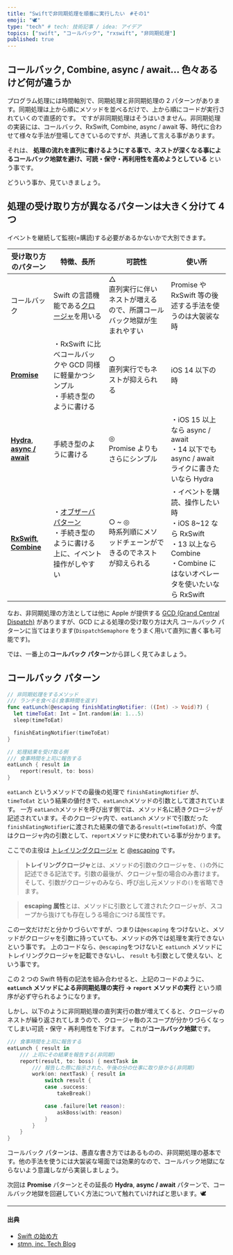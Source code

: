 ```yaml
---
title: "Swiftで非同期処理を順番に実行したい　#その1"
emoji: "🕊"
type: "tech" # tech: 技術記事 / idea: アイデア
topics: ["swift", "コールバック", "rxswift", "非同期処理"]
published: true
---
```


## コールバック, Combine, async / await... 色々あるけど何が違うか

プログラム処理には時間軸別で、同期処理と非同期処理の 2 パターンがあります。同期処理は上から順にメソッドを並べるだけで、上から順にコードが実行されていくので直感的です。
ですが非同期処理はそうはいきません。非同期処理の実装には、コールバック、RxSwift, Combine, async / await 等、時代に合わせて様々な手法が登場してきているのですが、共通して言える事があります。

それは、
**処理の流れを直列に書けるようにする事で、ネストが深くなる事によるコールバック地獄を避け、可読・保守・再利用性を高めようとしている**
という事です。

どういう事か、見ていきましょう。

## 処理の受け取り方が異なるパターンは大きく分けて 4 つ

イベントを継続して監視(=購読)する必要があるかないかで大別できます。

| 受け取り方のパターン                                                                                                                                     | 特徴、長所                                                                                                                                                                                 | 可読性                                                                    | 使い所                                                                                                                                   |
| -------------------------------------------------------------------------------------------------------------------------------------------------------- | ------------------------------------------------------------------------------------------------------------------------------------------------------------------------------------------ | ------------------------------------------------------------------------- | ---------------------------------------------------------------------------------------------------------------------------------------- |
| コールバック                                                                                                                                             | Swift の言語機能である[クロージャ](https://swift.codelly.dev/guide/%E3%82%AF%E3%83%AD%E3%83%BC%E3%82%B8%E3%83%A3/#%E3%82%AF%E3%83%AD%E3%83%BC%E3%82%B8%E3%83%A3%E3%81%A8%E3%81%AF)を用いる | △<br>直列実行に伴いネストが増えるので、所謂コールバック地獄が生まれやすい | Promise や RxSwift 等の後述する手法を使うのは大袈裟な時                                                                                  |
| [**Promise**](https://github.com/google/promises)                                                                                                        | ・RxSwift に比べコールバックや GCD 同様に軽量かつシンプル<br> ・手続き型のように書ける                                                                                                     | ○<br>直列実行でもネストが抑えられる                                       | iOS 14 以下の時                                                                                                                          |
| [**Hydra**](https://github.com/malcommac/Hydra), [**async / await**](https://developer.apple.com/documentation/swift/concurrency#asynchronous-sequences) | 手続き型のように書ける                                                                                                                                                                     | ◎<br>Promise よりもさらにシンプル                                         | ・iOS 15 以上なら async / await<br>・14 以下でも async / await ライクに書きたいなら Hydra                                                |
| [**RxSwift**](https://github.com/ReactiveX/RxSwift), [**Combine**](https://developer.apple.com/documentation/combine)                                    | ・[オブザーバパターン](https://ja.wikipedia.org/wiki/Observer_%E3%83%91%E3%82%BF%E3%83%BC%E3%83%B3)<br>・手続き型のように書ける上に、イベント操作がしやすい                                | ○ ~ ◎<br>時系列順にメソッドチェーンができるのでネストが抑えられる         | ・イベントを購読、操作したい時<br>・iOS 8~12 なら RxSwift<br>・13 以上なら Combine<br>・Combine にはないオペレータを使いたいなら RxSwift |

なお、非同期処理の方法としては他に Apple が提供する [GCD (Grand Central Dispatch)](https://developer.apple.com/documentation/DISPATCH) がありますが、GCD による処理の受け取り方は大凡 コールバック パターンに当てはまります(`DispatchSemaphore` をうまく用いて直列に書く事も可能です)。

では、一番上の**コールバック パターン**から詳しく見てみましょう。

## コールバック パターン

```swift
// 非同期処理をするメソッド
/// ランチを食べる(食事時間を返す)
func eatLunch(@escaping finishEatingNotifier: ((Int) -> Void)?) {
  let timeToEat: Int = Int.random(in: 1...5)
  sleep(timeToEat)

  finishEatingNotifier(timeToEat)
}

// 処理結果を受け取る側
/// 食事時間を上司に報告する
eatLunch { result in
    report(result, to: boss)
}
```

`eatLanch` というメソッドでの最後の処理で `finishEatingNotifier` が、`timeToEat` という結果の値付きで、`eatLanch`メソッドの引数として渡されています。
一方 `eatLanch`メソッドを呼び出す側では、メソッド名に続きクロージャが記述されています。そのクロージャ内で、`eatLanch` メソッドで引数だった`finishEatingNotifier`に渡された結果の値である`result(=timeToEat)`が、今度はクロージャ内の引数として、`report`メソッドに使われている事が分かります。

ここでの主役は [トレイリングクロージャ](https://swift.codelly.dev/guide/%E3%82%AF%E3%83%AD%E3%83%BC%E3%82%B8%E3%83%A3/#%E3%83%88%E3%83%AC%E3%82%A4%E3%83%AA%E3%83%B3%E3%82%B0%E3%82%AF%E3%83%AD%E3%83%BC%E3%82%B8%E3%83%A3) と [@escaping](https://swift.codelly.dev/guide/%E3%82%AF%E3%83%AD%E3%83%BC%E3%82%B8%E3%83%A3/#escaping) です。

> **トレイリングクロージャ**とは、メソッドの引数のクロージャを、`()`の外に記述できる記法です。引数の最後が、クロージャ型の場合のみ書けます。そして、引数がクロージャのみなら、呼び出し元メソッドの`()`を省略できます。

> **escaping 属性**とは、メソッドに引数として渡されたクロージャが、スコープから抜けても存在しうる場合につける属性です。

この一文だけだと分かりづらいですが、つまりは`@escaping` をつけないと、メソッドがクロージャを引数に持っていても、メソッドの外では処理を実行できないという事です。
上のコードなら、`@escaping`をつけないと `eatLunch` メソッドにトレイリングクロージャを記載できないし、 `result` も引数として使えない、という事です。

この 2 つの Swift 特有の記法を組み合わせると、上記のコードのように、
**`eatLunch` メソッドによる非同期処理の実行 → `report` メソッドの実行**
という順序が必ず守られるようになります。

しかし、以下のように非同期処理の直列実行の数が増えてくると、クロージャのネストが繰り返されてしまうので、クロージャ毎のスコープが分かりづらくなってしまい可読・保守・再利用性を下げます。
これが**コールバック地獄**です。

```swift
/// 食事時間を上司に報告する
eatLunch { result in
    /// 上司にその結果を報告する(非同期)
    report(result, to: boss) { nextTask in
        /// 報告した際に指示された、午後の分の仕事に取り掛かる(非同期)
        work(on: nextTask) { result in
            switch result {
            case .success:
                takeBreak()

            case .failure(let reason):
                askBoss(with: reason)
            }
        }
    }
}
```

コールバック パターンは、愚直な書き方ではあるものの、非同期処理の基本です。他の手法を使うには大袈裟な場面では効果的なので、コールバック地獄にならないよう意識しながら実装しましょう。

次回は **Promise** パターンとその延長の **Hydra**, **async / await** パターンで、コールバック地獄を回避していく方法について触れていければと思います。🕊

---

#### 出典

- [Swift の始め方](https://swift.codelly.dev)
- [stmn, inc. Tech Blog](https://tech.stmn.co.jp/entry/tech/6649)

